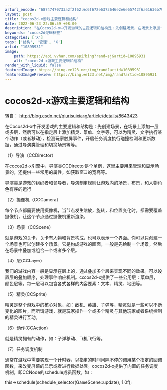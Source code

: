 ```yaml
---
arturl_encode: "68747470733a2f2f62:6c6f672e6373646e2e6e65742f6a61636b7976696e63656675:2f61727469636c652f64657461696c732f3130383935393331"
layout: post
title: "cocos2d-x游戏主要逻辑和结构"
date: 2022-06-23 22:06:59 +08:00
description: "在Cocos2d-x中开发游戏的主要逻辑和结构是：先创建场景，在场景上添加一层或多层，然后可以在指定"
keywords: "cocos2d逻辑标签"
categories: ['X']
tags: ['结构', '管理', 'X']
artid: "10895931"
image:
    path: https://api.vvhan.com/api/bing?rand=sj&artid=10895931
    alt: "cocos2d-x游戏主要逻辑和结构"
render_with_liquid: false
featuredImage: https://bing.ee123.net/img/rand?artid=10895931
featuredImagePreview: https://bing.ee123.net/img/rand?artid=10895931
---
```


# cocos2d-x游戏主要逻辑和结构

转自：
<http://blog.csdn.net/qiurisuixiang/article/details/8643423>

在Cocos2d-x中开发游戏的主要逻辑和结构是：先创建场景，在场景上添加一层或多层，然后可以在指定层上添加精灵、菜单、文字等，可以为精灵、文字执行某个动作（或者移动），检测玩家触屏事件，开启任务调度执行碰撞检测和更新数据，通过导演类管理和切换场景等等。

（1）导演（CCDirector）

在cocos2d-x引擎中，导演类CCDirector是个单例，这里主要用来管理和显示场景的，还提供一些常用的属性，如获取窗口的宽高等。

导演类是游戏的组织者和领导者，导演制定规则让游戏内的场景，布景，和人物角色有序的运行

（2）摄像机（CCCamera）

每个节点都需要使用摄像机，当节点发生缩放，旋转，和位置变化时，都需要覆盖摄像机，让这个节点通过摄像机重新渲染。

（3）场景（CCScene）

就是游戏的关卡，关卡有人物和背景构成，也可以表示一个界面。你可以只创建一个场景也可以创建多个场景。它是构成游戏的画面，一般是先绘制一个场景，然后在场景中叠加或组合一个或者多个层。

（4）层(CCLayer)

我们的游戏内容一般是显示在层上的，通过叠加多个层来实现不同的效果。可以设置层的叠加顺序，处理事件响应机制。cocos2d-x提供了一些公用层：菜单层，颜色层等。每一层可以包含各式各样的内容要素：文本、精灵、地图等。

（5）精灵(CCSprite)

精灵是整个游戏中的核心对象，如：敌机、英雄、子弹等，精灵就是一些可以不断变化的图片，而所谓游戏，就是玩家操作一个或多个精灵与其他玩家或者系统控制的精灵进行互动。

（6）动作(CCAction)

就是精灵拥有的动作，如：子弹移动、飞机飞行等。

（7）任务调度机制

通常在游戏中需要实现一个计时器，以指定的时间间隔不停的调用某个指定的回调函数，来改变屏幕的显示或者进行数据处理。cocos2d-x提供了内置的任务调度机制，即CCNode的schedule成员函数。如：

this->schedule(schedule\_selector(GameScene::update), 1.0f);